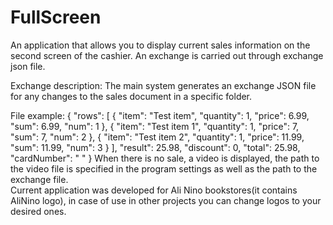 # FullScreen
An application that allows you to display current sales information on the second screen of the cashier.
An exchange is carried out through exchange json file. 

Exchange description:
The main system generates an exchange JSON file for any changes to the sales document in a specific folder. 


File example:
{
    "rows": [
        {
            "item": "Test item",
            "quantity": 1,
            "price": 6.99,
            "sum": 6.99,
            "num": 1
        },
        {
            "item": "Test item 1",
            "quantity": 1,
            "price": 7,
            "sum": 7,
            "num": 2
        },
        {
            "item": "Test item 2",
            "quantity": 1,
            "price": 11.99,
            "sum": 11.99,
            "num": 3
        }
    ],
    "result": 25.98,
    "discount": 0,
    "total": 25.98,
    "cardNumber": " "
}
When there is no sale, a video is displayed, the path to the video file is specified in the program settings as well as the path to the exchange file.  
Current application was developed for Ali Nino bookstores(it contains AliNino logo), in case of use in other projects you can change logos to your desired ones.
